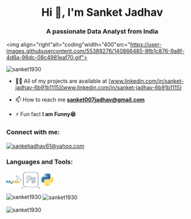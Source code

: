 <h1 align="center">Hi 👋, I'm Sanket Jadhav</h1>
<h3 align="center">A passionate Data Analyst from India</h3>

<img align="right"alt="coding"width="400"src="https://user-images.githubusercontent.com/55389276/140866485-8fb1c876-9a8f-4d6a-98dc-08c4981eaf70.gif">

<p align="left"> <img src="https://komarev.com/ghpvc/?username=sanket1930&label=Profile%20views&color=0e75b6&style=flat" alt="sanket1930" /> </p>

- 👨‍💻 All of my projects are available at [www.linkedin.com/in/sanket-jadhav-6b91b1115](www.linkedin.com/in/sanket-jadhav-6b91b1115)

- 📫 How to reach me **sanket007jadhav@gmail.com**

- ⚡ Fun fact **I am Funny😆**

<h3 align="left">Connect with me:</h3>
<p align="left">
<a href="https://linkedin.com/in/sanketjadhav61@yahoo.com" target="blank"><img align="center" src="https://raw.githubusercontent.com/rahuldkjain/github-profile-readme-generator/master/src/images/icons/Social/linked-in-alt.svg" alt="sanketjadhav61@yahoo.com" height="30" width="40" /></a>
</p>

<h3 align="left">Languages and Tools:</h3>
<p align="left"> <a href="https://www.mysql.com/" target="_blank" rel="noreferrer"> <img src="https://raw.githubusercontent.com/devicons/devicon/master/icons/mysql/mysql-original-wordmark.svg" alt="mysql" width="40" height="40"/> </a> <a href="https://www.photoshop.com/en" target="_blank" rel="noreferrer"> <img src="https://raw.githubusercontent.com/devicons/devicon/master/icons/photoshop/photoshop-line.svg" alt="photoshop" width="40" height="40"/> </a> <a href="https://www.python.org" target="_blank" rel="noreferrer"> <img src="https://raw.githubusercontent.com/devicons/devicon/master/icons/python/python-original.svg" alt="python" width="40" height="40"/> </a> </p>

<p><img align="left" src="https://github-readme-stats.vercel.app/api/top-langs?username=sanket1930&show_icons=true&locale=en&layout=compact" alt="sanket1930" /></p>

<p>&nbsp;<img align="center" src="https://github-readme-stats.vercel.app/api?username=sanket1930&show_icons=true&locale=en" alt="sanket1930" /></p>

<p><img align="center" src="https://github-readme-streak-stats.herokuapp.com/?user=sanket1930&" alt="sanket1930" /></p>
